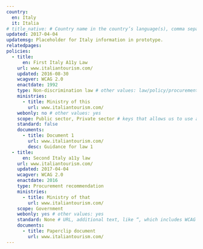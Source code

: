 ```yaml
---
country:
  en: Italy
  it: Italia
# title_native: # Country name in the country’s language(s), comma separated. For Switzerland: Schweiz, Suisse, Svizzera, Svizra
updated: 2017-04-04
updatemsg: Placeholder for Italy information in prototype.
relatedpages:
policies:
  - title:
      en: First Italy A11y Law
    url: www.italiantourism.com/
    updated: 2016-08-30
    wcagver: WCAG 2.0
    enactdate: 1992
    type: Non-discrimination law # other values: law/policy/procurement
    ministries:
      - title: Ministry of this
        url: www.italiantourism.com/
    webonly: no # other values: yes
    scope: Public sector, Private sector # keys that allows us to use any combination
    standard: false
    documents:
      - title: Document 1
        url: www.italiantourism.com/
        desc: Guidance for law 1
  - title:  
      en: Second Italy a11y law
    url: www.italiantourism.com/
    updated: 2017-04-04
    wcagver: WCAG 2.0
    enactdate: 2016
    type: Procurement recommendation
    ministries:
      - title: Ministry of that
        url: www.italiantourism.com/
    scope: Government
    webonly: yes # other values: yes
    standard: None # URL, additional text, like “, which includes WCAG 2.0 verbatim without modifications for Web content, and WCAG 2.0 as interpreted by WCAG2ICT for non-Web documentation and software.” is taken programatically from the standards.yaml document in _data to avoid different text for the same content.
    documents:
      - title: Paperclip document
        url: www.italiantourism.com/
---
```

